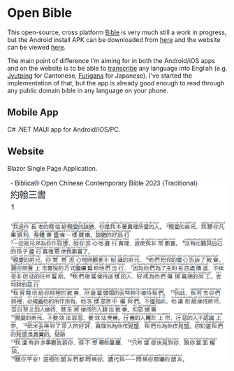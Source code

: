 # Open Bible

This open-source, cross platform [Bible](https://github.com/danzuep/OpenBible) is very much still a work in progress, but the Android install APK can be downloaded from [here](https://github.com/danzuep/OpenBible/releases/latest) and the website can be viewed [here](https://danzuep.github.io/OpenBible/).

The main point of difference I'm aiming for in both the Android/iOS apps and on the website is to be able to [transcribe](https://en.wikipedia.org/wiki/Romanization) any language into English (e.g. [Jyutping](https://en.wikipedia.org/wiki/Jyutping) for Cantonese, [Furigana](https://en.wikipedia.org/wiki/Furigana) for Japanese). I've started the implementation of that, but the app is already good enough to read through any public domain bible in any language on your phone.

## Mobile App

C# .NET MAUI app for Android/iOS/PC.

## Website

Blazor Single Page Application.

![Sample](https://raw.githubusercontent.com/danzuep/OpenBible/main/Assets/Images/zho-Hant-OCCB_3JN_sample.png)
